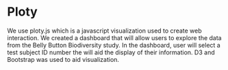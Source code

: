 # Ploty
We use ploty.js which is a javascript visualization used to create web interaction. We created a dashboard that will allow users to explore the data from the Belly Button Biodiversity study. In the dashboard, user will select a test subject ID number the will aid the display of their information. D3 and Bootstrap was used to aid visualization.
